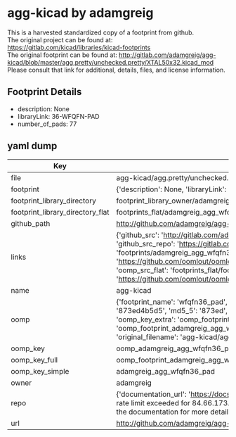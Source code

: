 # agg-kicad by adamgreig  
This is a harvested standardized copy of a footprint from github.  
The original project can be found at:  
https://gitlab.com/kicad/libraries/kicad-footprints  
The original footprint can be found at:
http://gitlab.com/adamgreig/agg-kicad/blob/master/agg.pretty/unchecked.pretty/XTAL50x32.kicad_mod
Please consult that link for additional, details, files, and license information.  
## Footprint Details
* description: None  
* libraryLink: 36-WFQFN-PAD  
* number_of_pads: 77  
## yaml dump  
| Key | Value |  
| --- | --- |  
| file | agg-kicad/agg.pretty/unchecked.pretty/WFQFN36-PAD.kicad_mod |  
| footprint | {'description': None, 'libraryLink': '36-WFQFN-PAD', 'number_of_pads': 77} |  
| footprint_library_directory | footprint_library_owner/adamgreig_agg-kicad |  
| footprint_library_directory_flat | footprints_flat/adamgreig_agg_wfqfn36_pad/working |  
| github_path | http://github.com/adamgreig/agg-kicad/blob/master/agg.pretty/unchecked.pretty/WFQFN36-PAD.kicad_mod |  
| links | {'github_src': 'http://gitlab.com/adamgreig/agg-kicad/blob/master/agg.pretty/unchecked.pretty/XTAL50x32.kicad_mod', 'github_src_repo': 'https://gitlab.com/kicad/libraries/kicad-footprints', 'oomp_bot': 'footprints/adamgreig_agg_wfqfn36_pad/working', 'oomp_bot_github': 'https://github.com/oomlout/oomlout_oomp_footprint_bot/tree/main/footprints/adamgreig_agg_wfqfn36_pad/working', 'oomp_src_flat': 'footprints_flat/footprints_flat/adamgreig_agg_wfqfn36_pad/working', 'oomp_src_flat_github': 'https://github.com/oomlout/oomlout_oomp_footprint_src/tree/main/footprints_flat/adamgreig_agg_wfqfn36_pad/working'} |  
| name | agg-kicad |  
| oomp | {'footprint_name': 'wfqfn36_pad', 'library_name': 'agg', 'md5': '873ed4b5d516cdf88a2f5dfc01911457', 'md5_10': '873ed4b5d5', 'md5_5': '873ed', 'md5_6': '873ed4', 'oomp_key': 'oomp_adamgreig_agg_wfqfn36_pad', 'oomp_key_extra': 'oomp_footprint_adamgreig_agg_wfqfn36_pad', 'oomp_key_full': 'oomp_footprint_adamgreig_agg_wfqfn36_pad_873ed4', 'oomp_key_simple': 'adamgreig_agg_wfqfn36_pad', 'original_filename': 'agg-kicad/agg.pretty/unchecked.pretty/WFQFN36-PAD.kicad_mod', 'owner_name': 'adamgreig'} |  
| oomp_key | oomp_adamgreig_agg_wfqfn36_pad |  
| oomp_key_full | oomp_footprint_adamgreig_agg_wfqfn36_pad |  
| oomp_key_simple | adamgreig_agg_wfqfn36_pad |  
| owner | adamgreig |  
| repo | {'documentation_url': 'https://docs.github.com/rest/overview/resources-in-the-rest-api#rate-limiting', 'message': "API rate limit exceeded for 84.66.173.59. (But here's the good news: Authenticated requests get a higher rate limit. Check out the documentation for more details.)"} |  
| url | http://github.com/adamgreig/agg-kicad |  


